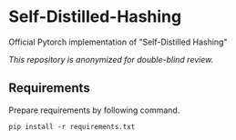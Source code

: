# Self-Distilled-Hashing

Official Pytorch implementation of "Self-Distilled Hashing"

*This repository is anonymized for double-blind review.*

## Requirements

Prepare requirements by following command.
```
pip install -r requirements.txt
```
